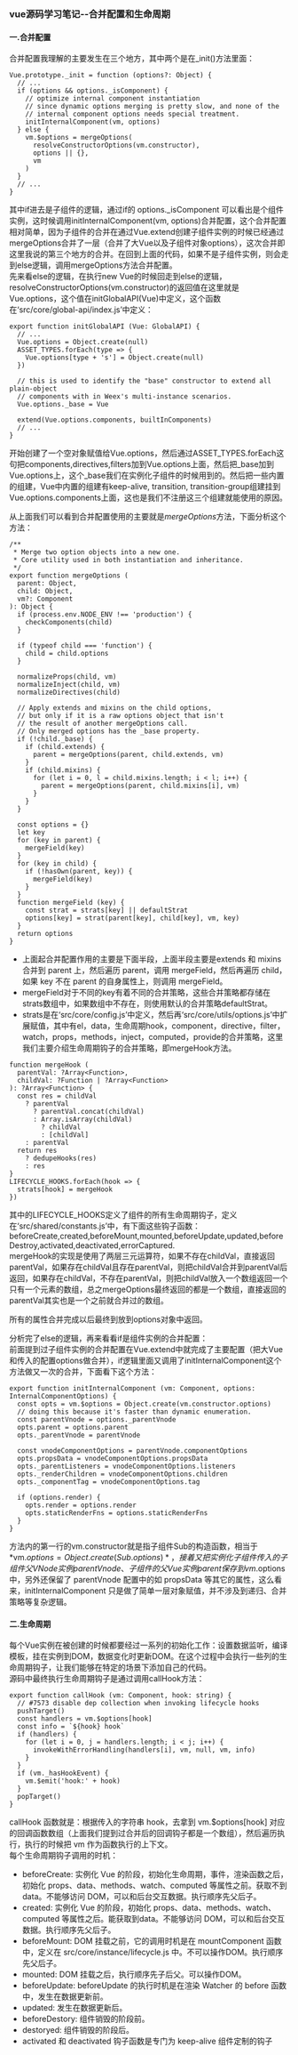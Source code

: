 ### vue源码学习笔记--合并配置和生命周期
#### 一.合并配置
合并配置我理解的主要发生在三个地方，其中两个是在_init()方法里面：
```
Vue.prototype._init = function (options?: Object) {
  // ...
  if (options && options._isComponent) {
    // optimize internal component instantiation
    // since dynamic options merging is pretty slow, and none of the
    // internal component options needs special treatment.
    initInternalComponent(vm, options)
  } else {
    vm.$options = mergeOptions(
      resolveConstructorOptions(vm.constructor),
      options || {},
      vm
    )
  }
  // ...
}
```
其中if进去是子组件的逻辑，通过if的 options._isComponent 可以看出是个组件实例，这时候调用initInternalComponent(vm, options)合并配置，这个合并配置相对简单，因为子组件的合并在通过Vue.extend创建子组件实例的时候已经通过mergeOptions合并了一层（合并了大Vue以及子组件对象options），这次合并即这里我说的第三个地方的合并。在回到上面的代码，如果不是子组件实例，则会走到else逻辑，调用mergeOptions方法合并配置。  
先来看else的逻辑，在执行new Vue的时候回走到else的逻辑，resolveConstructorOptions(vm.constructor)的返回值在这里就是Vue.options，这个值在initGlobalAPI(Vue)中定义，这个函数在‘src/core/global-api/index.js’中定义：
```
export function initGlobalAPI (Vue: GlobalAPI) {
  // ...
  Vue.options = Object.create(null)
  ASSET_TYPES.forEach(type => {
    Vue.options[type + 's'] = Object.create(null)
  })

  // this is used to identify the "base" constructor to extend all plain-object
  // components with in Weex's multi-instance scenarios.
  Vue.options._base = Vue

  extend(Vue.options.components, builtInComponents)
  // ...
}
```
开始创建了一个空对象赋值给Vue.options，然后通过ASSET_TYPES.forEach这句把components,directives,filters加到Vue.options上面，然后把_base加到Vue.options上，这个_base我们在实例化子组件的时候用到的。然后把一些内置的组建，Vue中内置的组建有keep-alive, transition, transition-group组建挂到Vue.options.components上面，这也是我们不注册这三个组建就能使用的原因。

从上面我们可以看到合并配置使用的主要就是*mergeOptions*方法，下面分析这个方法：
```
/**
 * Merge two option objects into a new one.
 * Core utility used in both instantiation and inheritance.
 */
export function mergeOptions (
  parent: Object,
  child: Object,
  vm?: Component
): Object {
  if (process.env.NODE_ENV !== 'production') {
    checkComponents(child)
  }

  if (typeof child === 'function') {
    child = child.options
  }

  normalizeProps(child, vm)
  normalizeInject(child, vm)
  normalizeDirectives(child)

  // Apply extends and mixins on the child options,
  // but only if it is a raw options object that isn't
  // the result of another mergeOptions call.
  // Only merged options has the _base property.
  if (!child._base) {
    if (child.extends) {
      parent = mergeOptions(parent, child.extends, vm)
    }
    if (child.mixins) {
      for (let i = 0, l = child.mixins.length; i < l; i++) {
        parent = mergeOptions(parent, child.mixins[i], vm)
      }
    }
  }

  const options = {}
  let key
  for (key in parent) {
    mergeField(key)
  }
  for (key in child) {
    if (!hasOwn(parent, key)) {
      mergeField(key)
    }
  }
  function mergeField (key) {
    const strat = strats[key] || defaultStrat
    options[key] = strat(parent[key], child[key], vm, key)
  }
  return options
}
```
+ 上面起合并配置作用的主要是下面半段，上面半段主要是extends 和 mixins 合并到 parent 上，然后遍历 parent，调用 mergeField，然后再遍历 child，如果 key 不在 parent 的自身属性上，则调用 mergeField。  
+ mergeField对于不同的key有着不同的合并策略，这些合并策略都存储在strats数组中，如果数组中不存在，则使用默认的合并策略defaultStrat。  
+ strats是在‘src/core/config.js’中定义，然后再‘src/core/utils/options.js’中扩展赋值，其中有el，data，生命周期hook，component，directive，filter，watch，props，methods，inject，computed，provide的合并策略，这里我们主要介绍生命周期钩子的合并策略，即mergeHook方法。
```
function mergeHook (
  parentVal: ?Array<Function>,
  childVal: ?Function | ?Array<Function>
): ?Array<Function> {
  const res = childVal
    ? parentVal
      ? parentVal.concat(childVal)
      : Array.isArray(childVal)
        ? childVal
        : [childVal]
    : parentVal
  return res
    ? dedupeHooks(res)
    : res
}
LIFECYCLE_HOOKS.forEach(hook => {
  strats[hook] = mergeHook
})
```
其中的LIFECYCLE_HOOKS定义了组件的所有生命周期钩子，定义在‘src/shared/constants.js’中，有下面这些钩子函数：beforeCreate,created,beforeMount,mounted,beforeUpdate,updated,beforeDestroy,activated,deactivated,errorCaptured.  
mergeHook的实现是使用了两层三元运算符，如果不存在childVal，直接返回parentVal，如果存在childVal且存在parentVal，则把childVal合并到parentVal后返回，如果存在childVal，不存在parentVal，则把childVal放入一个数组返回一个只有一个元素的数组，总之mergeOptions最终返回的都是一个数组，直接返回的parentVal其实也是一个之前就合并过的数组。   

所有的属性合并完成以后最终到放到options对象中返回。

分析完了else的逻辑，再来看看if是组件实例的合并配置：  
前面提到过子组件实例的合并配置在Vue.extend中就完成了主要配置（把大Vue和传入的配置options做合并），if逻辑里面又调用了initInternalComponent这个方法做又一次的合并，下面看下这个方法：
```
export function initInternalComponent (vm: Component, options: InternalComponentOptions) {
  const opts = vm.$options = Object.create(vm.constructor.options)
  // doing this because it's faster than dynamic enumeration.
  const parentVnode = options._parentVnode
  opts.parent = options.parent
  opts._parentVnode = parentVnode

  const vnodeComponentOptions = parentVnode.componentOptions
  opts.propsData = vnodeComponentOptions.propsData
  opts._parentListeners = vnodeComponentOptions.listeners
  opts._renderChildren = vnodeComponentOptions.children
  opts._componentTag = vnodeComponentOptions.tag

  if (options.render) {
    opts.render = options.render
    opts.staticRenderFns = options.staticRenderFns
  }
}
```
方法内的第一行的vm.constructor就是指子组件Sub的构造函数，相当于*vm.$options = Object.create(Sub.options)*，接着又把实例化子组件传入的子组件父 VNode 实例 parentVnode、子组件的父 Vue 实例 parent 保存到 vm.$options 中，另外还保留了 parentVnode 配置中的如 propsData 等其它的属性，这么看来，initInternalComponent 只是做了简单一层对象赋值，并不涉及到递归、合并策略等复杂逻辑。

#### 二.生命周期
每个Vue实例在被创建的时候都要经过一系列的初始化工作：设置数据监听，编译模板，挂在实例到DOM，数据变化时更新DOM。在这个过程中会执行一些列的生命周期钩子，让我们能够在特定的场景下添加自己的代码。  
源码中最终执行生命周期钩子是通过调用callHook方法：
```
export function callHook (vm: Component, hook: string) {
  // #7573 disable dep collection when invoking lifecycle hooks
  pushTarget()
  const handlers = vm.$options[hook]
  const info = `${hook} hook`
  if (handlers) {
    for (let i = 0, j = handlers.length; i < j; i++) {
      invokeWithErrorHandling(handlers[i], vm, null, vm, info)
    }
  }
  if (vm._hasHookEvent) {
    vm.$emit('hook:' + hook)
  }
  popTarget() 
}
```
callHook 函数就是：根据传入的字符串 hook，去拿到 vm.$options[hook] 对应的回调函数数组（上面我们提到过合并后的回调钩子都是一个数组），然后遍历执行，执行的时候把 vm 作为函数执行的上下文。  
每个生命周期钩子调用的时机：  
+ beforeCreate: 实例化 Vue 的阶段，初始化生命周期，事件，渲染函数之后，初始化 props、data、methods、watch、computed 等属性之前。获取不到data。不能够访问 DOM，可以和后台交互数据。执行顺序先父后子。
+ created:  实例化 Vue 的阶段，初始化 props、data、methods、watch、computed 等属性之后。能获取到data。不能够访问 DOM，可以和后台交互数据。执行顺序先父后子。
+ beforeMount:  DOM 挂载之前，它的调用时机是在 mountComponent 函数中，定义在 src/core/instance/lifecycle.js 中。不可以操作DOM。执行顺序先父后子。
+ mounted: DOM 挂载之后，执行顺序先子后父。可以操作DOM。
+ beforeUpdate: beforeUpdate 的执行时机是在渲染 Watcher 的 before 函数中，发生在数据更新前。
+ updated: 发生在数据更新后。
+ beforeDestory: 组件销毁的阶段前。
+ destoryed: 组件销毁的阶段后。
+ activated 和 deactivated 钩子函数是专门为 keep-alive 组件定制的钩子

